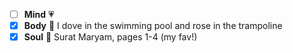 - [ ] **Mind** :heartpulse:  
- [x] **Body** :dancer: I dove in the swimming pool and rose in the trampoline 
- [x] **Soul** :pray: Surat Maryam, pages 1-4 (my fav!)
